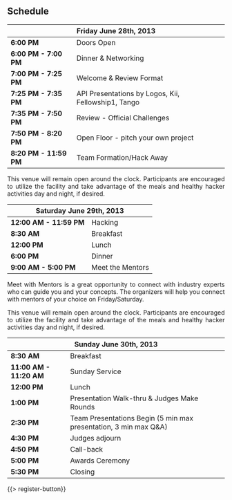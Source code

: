 ## <i class="icon fa-clock-o"></i> Schedule

<table class="default">
<thead>
<tr class="row-1 odd">
  <th colspan="2" class="column-1"><div>Friday June 28th, 2013</div></th>
</tr>
</thead>
<tbody class="row-hover" role="alert" aria-live="polite" aria-relevant="all">
<tr class="row-2">
  <td class="column-1"><strong>6:00 PM</strong></td><td class="column-2">Doors Open </td>
</tr>
<tr class="row-3">
  <td class="column-1"><strong>6:00 PM - 7:00 PM</strong></td><td class="column-2">Dinner &amp; Networking</td>
</tr>
<tr class="row-4">
  <td class="column-1"><strong>7:00 PM - 7:25 PM</strong></td><td class="column-2">Welcome & Review Format </td>
</tr>

<tr class="row-5">
  <td class="column-1"><strong>7:25 PM - 7:35 PM</strong></td><td class="column-2">API Presentations by Logos, Kii, Fellowship1, Tango</td>
</tr>
<tr class="row-6">
  <td class="column-1"><strong>7:35 PM - 7:50 PM</strong></td><td class="column-2">Review - Official Challenges </td>
</tr>
<tr class="row-7">
  <td class="column-1"><strong>7:50 PM - 8:20 PM</strong></td><td class="column-2">Open Floor - pitch your own project</td>
</tr>
<tr class="row-11">
  <td class="column-1"><strong>8:20 PM - 11:59 PM</strong></td><td class="column-2">Team Formation/Hack Away</td>
</tr>
</tbody>
</table>

<p style="text-align: justify;">This venue will remain open around the clock. Participants are encouraged to utilize the facility and take advantage of the meals and healthy hacker activities day and night, if desired.</p>

<table class="default">
<thead>
<tr class="row-1 odd">
  <th colspan="2" class="column-1"><div>Saturday June 29th, 2013</div></th>
</tr>
</thead>
<tbody class="row-hover">
<tr class="row-2 even">
  <td class="column-1"><strong>12:00 AM - 11:59 PM</strong></td><td class="column-2">Hacking</td>
</tr>
<tr class="row-3 odd">
  <td class="column-1"><strong>8:30 AM</strong></td><td class="column-2">Breakfast</td>
</tr>
<tr class="row-4 even">
  <td class="column-1"><strong>12:00 PM</strong></td><td class="column-2">Lunch</td>
</tr>
<tr class="row-5 odd">
  <td class="column-1"><strong>6:00 PM</strong></td><td class="column-2">Dinner</td>
</tr>
<tr class="row-6 even">
  <td class="column-1"><strong>9:00 AM - 5:00 PM</strong></td><td class="column-2">Meet the Mentors</td>
</tr>
</tbody>
</table>
<p style="text-align: justify;">Meet with Mentors is a great opportunity to connect with industry experts who can guide you and your concepts. The organizers will help you connect with mentors of your choice on Friday/Saturday.</p>
<p style="text-align: justify;">This venue will remain open around the clock. Participants are encouraged to utilize the facility and take advantage of the meals and healthy hacker activities day and night, if desired.</p>

<table class="default">
<thead>
<tr class="row-1 odd">
  <th colspan="2" class="column-1"><div>Sunday June 30th, 2013</div></th>
</tr>
</thead>
<tbody class="row-hover">
<tr class="row-2 even">
  <td class="column-1"><strong>8:30 AM</strong></td><td class="column-2">Breakfast</td>
</tr>
<tr class="row-3 odd">
  <td class="column-1"><strong>11:00 AM - 11:20 AM</strong></td><td class="column-2">Sunday Service</td>
</tr>
<tr class="row-4 even">
  <td class="column-1"><strong>12:00 PM</strong></td><td class="column-2">Lunch</td>
</tr>
<tr class="row-5 odd">
  <td class="column-1"><strong>1:00 PM</strong></td><td class="column-2">Presentation Walk-thru &amp; Judges Make Rounds</td>
</tr>
<tr class="row-6 even">
  <td class="column-1"><strong>2:30 PM</strong></td><td class="column-2">Team Presentations Begin (5 min max presentation, 3 min max Q&amp;A)</td>
</tr>
<tr class="row-7 odd">
  <td class="column-1"><strong>4:30 PM </strong></td><td class="column-2">Judges adjourn</td>
</tr>
<tr class="row-8 even">
  <td class="column-1"><strong>4:50 PM</strong></td><td class="column-2">Call-back</td>
</tr>
<tr class="row-9 odd">
  <td class="column-1"><strong>5:00 PM</strong></td><td class="column-2">Awards Ceremony</td>
</tr>
<tr class="row-10 even">
  <td class="column-1"><strong>5:30 PM</strong></td><td class="column-2">Closing</td>
</tr>
</tbody>
</table>
{{> register-button}}
